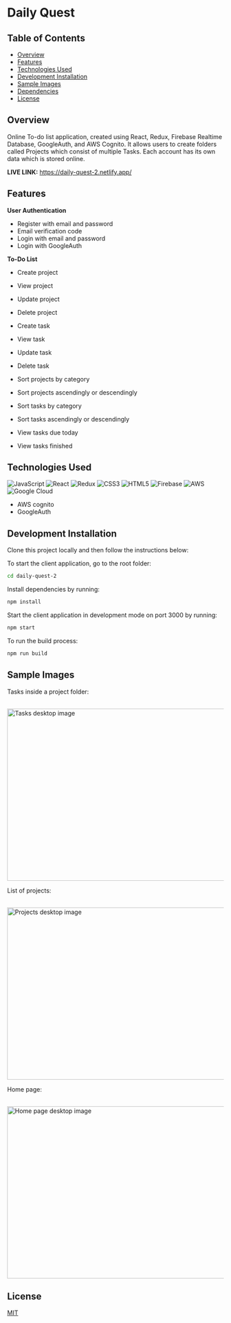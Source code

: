 # Daily Quest

## Table of Contents

- [Overview](https://github.com/Rammina/daily-quest-2#overview)
- [Features](https://github.com/Rammina/daily-quest-2#features)
- [Technologies Used](https://github.com/Rammina/daily-quest-2#technologies-used)
- [Development Installation](https://github.com/Rammina/daily-quest-2#development-installation)
- [Sample Images](https://github.com/Rammina/daily-quest-2#sample-images)
- [Dependencies](https://github.com/Rammina/daily-quest-2#dependencies)
- [License](https://github.com/Rammina/daily-quest-2#license)

## Overview

Online To-do list application, created using React, Redux, Firebase Realtime Database, GoogleAuth, and AWS Cognito. It allows users to create folders called Projects which consist of multiple Tasks. Each account has its own data which is stored online.

**LIVE LINK:** https://daily-quest-2.netlify.app/

## Features

**User Authentication**

- Register with email and password
- Email verification code
- Login with email and password
- Login with GoogleAuth

**To-Do List**

- Create project
- View project
- Update project
- Delete project

- Create task
- View task
- Update task
- Delete task

- Sort projects by category
- Sort projects ascendingly or descendingly
- Sort tasks by category
- Sort tasks ascendingly or descendingly

- View tasks due today
- View tasks finished

## Technologies Used

<img alt="JavaScript" src="https://img.shields.io/badge/javascript-%23323330.svg?&style=for-the-badge&logo=javascript&logoColor=%23F7DF1E"/> <img alt="React" src="https://img.shields.io/badge/react-%2320232a.svg?&style=for-the-badge&logo=react&logoColor=%2361DAFB"/> <img alt="Redux" src="https://img.shields.io/badge/redux-%23593d88.svg?&style=for-the-badge&logo=redux&logoColor=white"/> <img alt="CSS3" src="https://img.shields.io/badge/css3-%231572B6.svg?&style=for-the-badge&logo=css3&logoColor=white"/> <img alt="HTML5" src="https://img.shields.io/badge/html5-%23E34F26.svg?&style=for-the-badge&logo=html5&logoColor=white"/> <img alt="Firebase" src="https://img.shields.io/badge/firebase-%23039BE5.svg?style=for-the-badge&logo=firebase"/> <img alt="AWS" src="https://img.shields.io/badge/AWS-%23FF9900.svg?style=for-the-badge&logo=amazon-aws&logoColor=white"/> <img alt="Google Cloud" src="https://img.shields.io/badge/GoogleCloud-%234285F4.svg?style=for-the-badge&logo=google-cloud&logoColor=white"/>
- AWS cognito
- GoogleAuth

## Development Installation

Clone this project locally and then follow the instructions below:

To start the client application, go to the root folder:

```bash
cd daily-quest-2
```

Install dependencies by running:

```bash
npm install
```

Start the client application in development mode on port 3000 by running:

```bash
npm start
```

To run the build process:

```bash
npm run build
```

## Sample Images

Tasks inside a project folder: 

<br/>

<img src="https://res.cloudinary.com/rammina/image/upload/v1623822110/dq-tasks-desktop_uef5cl.png" alt="Tasks desktop image" width="960" height="400"/>

List of projects: 

<br/>

<img src="https://res.cloudinary.com/rammina/image/upload/v1623822090/dq-projects-desktop_byeelg.png" alt="Projects desktop image" width="960" height="400"/>

Home page: 

<br/>

<img src="https://res.cloudinary.com/rammina/image/upload/v1623822133/dq-home-desktop_i4bzg4.png" alt="Home page desktop image" width="960" height="400"/>

## License

[MIT](https://choosealicense.com/licenses/mit/)
